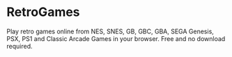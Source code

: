 # RetroGames
Play retro games online from NES, SNES, GB, GBC, GBA, SEGA Genesis, PSX, PS1 and Classic Arcade Games in your browser. Free and no download required.
